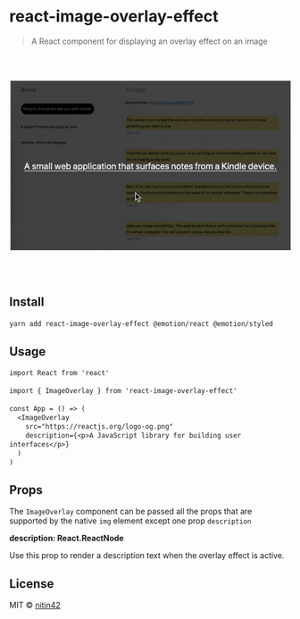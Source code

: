 # react-image-overlay-effect

> A React component for displaying an overlay effect on an image

<br/>
<br/>

<p align="center">
  <img src="./example.gif" />
</p>

<br/>
<br/>

## Install

```bash
yarn add react-image-overlay-effect @emotion/react @emotion/styled
```

## Usage

```tsx
import React from 'react'

import { ImageOverlay } from 'react-image-overlay-effect'

const App = () => (
  <ImageOverlay
    src="https://reactjs.org/logo-og.png"
    description={<p>A JavaScript library for building user interfaces</p>}
  )
)
```

## Props

The `ImageOverlay` component can be passed all the props that are supported by the native `img` element except one prop `description`

**description: React.ReactNode**

Use this prop to render a description text when the overlay effect is active.

## License

MIT © [nitin42](https://github.com/nitin42)
